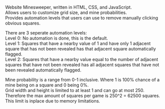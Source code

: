 Website Minesweeper, written in HTML, CSS, and JavaScript.  
Allows users to customize grid size, and mine probabilities.  
Provides automation levels that users can use to remove manually clicking obvious squares.  

There are 3 seperate automation levels:  
Level 0: No automation is done, this is the default.  
Level 1: Squares that have a nearby value of 1 and have only 1 adjacent square that has not been revealed has that adjacent square automatically flagged.  
Level 2: Squares that have a nearby value equal to the number of adjacent squares that have not been revealed has all adjacent squares that have not been revealed automatically flagged.  
   
Mine probability is a range from 0-1 inclusive. Where 1 is 100% chance of a mine being on a square and 0 being 0%.  
Grid width and height is limited to at least 1 and can go at most 250. Therefore the max amount of squares per game is 250^2 = 62500 squares. This limit is inplace  due to memory limitations.  

